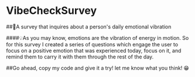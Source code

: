 # VibeCheckSurvey
##📃A survey that inquires about a person's daily emotional vibration

####💡As you may know, emotions are the vibration of energy in motion. So for this survey I created a series of questions which engage the user to focus on a positive emotion that was experienced today, focus on it, and remind them to carry it with them through the rest of the day. 

##Go ahead, copy my code and give it a try! let me know what you think! 😁
